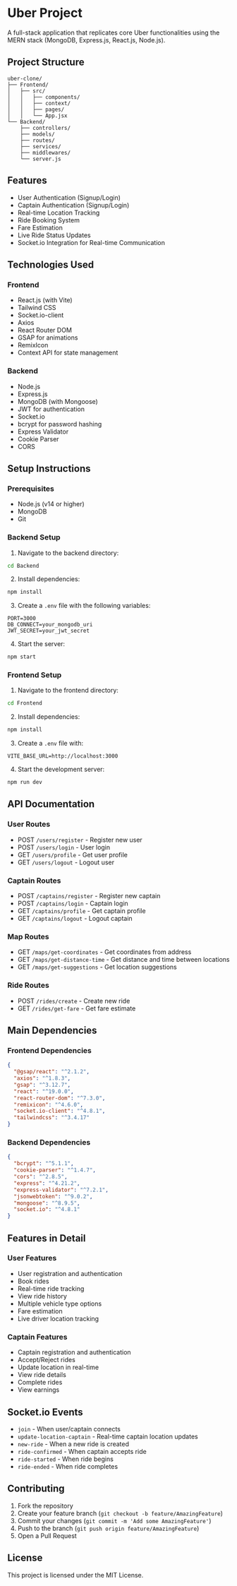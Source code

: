# Uber Project

A full-stack application that replicates core Uber functionalities using the MERN stack (MongoDB, Express.js, React.js, Node.js).

## Project Structure

```
uber-clone/
├── Frontend/
│   ├── src/
│   │   ├── components/
│   │   ├── context/
│   │   ├── pages/
│   │   └── App.jsx
└── Backend/
    ├── controllers/
    ├── models/
    ├── routes/
    ├── services/
    ├── middlewares/
    └── server.js
```

## Features

- User Authentication (Signup/Login)
- Captain Authentication (Signup/Login)
- Real-time Location Tracking
- Ride Booking System
- Fare Estimation
- Live Ride Status Updates
- Socket.io Integration for Real-time Communication

## Technologies Used

### Frontend
- React.js (with Vite)
- Tailwind CSS
- Socket.io-client
- Axios
- React Router DOM
- GSAP for animations
- RemixIcon
- Context API for state management

### Backend
- Node.js
- Express.js
- MongoDB (with Mongoose)
- JWT for authentication
- Socket.io
- bcrypt for password hashing
- Express Validator
- Cookie Parser
- CORS

## Setup Instructions

### Prerequisites
- Node.js (v14 or higher)
- MongoDB
- Git

### Backend Setup
1. Navigate to the backend directory:
```bash
cd Backend
```

2. Install dependencies:
```bash
npm install
```

3. Create a `.env` file with the following variables:
```env
PORT=3000
DB_CONNECT=your_mongodb_uri
JWT_SECRET=your_jwt_secret
```

4. Start the server:
```bash
npm start
```

### Frontend Setup
1. Navigate to the frontend directory:
```bash
cd Frontend
```

2. Install dependencies:
```bash
npm install
```

3. Create a `.env` file with:
```env
VITE_BASE_URL=http://localhost:3000
```

4. Start the development server:
```bash
npm run dev
```

## API Documentation

### User Routes
- POST `/users/register` - Register new user
- POST `/users/login` - User login
- GET `/users/profile` - Get user profile
- GET `/users/logout` - Logout user

### Captain Routes
- POST `/captains/register` - Register new captain
- POST `/captains/login` - Captain login
- GET `/captains/profile` - Get captain profile
- GET `/captains/logout` - Logout captain

### Map Routes
- GET `/maps/get-coordinates` - Get coordinates from address
- GET `/maps/get-distance-time` - Get distance and time between locations
- GET `/maps/get-suggestions` - Get location suggestions

### Ride Routes
- POST `/rides/create` - Create new ride
- GET `/rides/get-fare` - Get fare estimate

## Main Dependencies

### Frontend Dependencies
```json
{
  "@gsap/react": "^2.1.2",
  "axios": "^1.8.3",
  "gsap": "^3.12.7",
  "react": "^19.0.0",
  "react-router-dom": "^7.3.0",
  "remixicon": "^4.6.0",
  "socket.io-client": "^4.8.1",
  "tailwindcss": "^3.4.17"
}
```

### Backend Dependencies
```json
{
  "bcrypt": "^5.1.1",
  "cookie-parser": "^1.4.7",
  "cors": "^2.8.5",
  "express": "^4.21.2",
  "express-validator": "^7.2.1",
  "jsonwebtoken": "^9.0.2",
  "mongoose": "^8.9.5",
  "socket.io": "^4.8.1"
}
```

## Features in Detail

### User Features
- User registration and authentication
- Book rides
- Real-time ride tracking
- View ride history
- Multiple vehicle type options
- Fare estimation
- Live driver location tracking

### Captain Features
- Captain registration and authentication
- Accept/Reject rides
- Update location in real-time
- View ride details
- Complete rides
- View earnings

## Socket.io Events

- `join` - When user/captain connects
- `update-location-captain` - Real-time captain location updates
- `new-ride` - When a new ride is created
- `ride-confirmed` - When captain accepts ride
- `ride-started` - When ride begins
- `ride-ended` - When ride completes

## Contributing

1. Fork the repository
2. Create your feature branch (`git checkout -b feature/AmazingFeature`)
3. Commit your changes (`git commit -m 'Add some AmazingFeature'`)
4. Push to the branch (`git push origin feature/AmazingFeature`)
5. Open a Pull Request

## License

This project is licensed under the MIT License.
